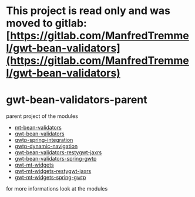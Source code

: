 # This project is read only and was moved to gitlab: [https://gitlab.com/ManfredTremmel/gwt-bean-validators](https://gitlab.com/ManfredTremmel/gwt-bean-validators)

gwt-bean-validators-parent
==========================

parent project of the modules

* [mt-bean-validators](./mt-bean-validators)
* [gwt-bean-validators](./gwt-bean-validators)
* [gwtp-spring-integration](./gwtp-spring-integration)
* [gwtp-dynamic-navigation](./gwtp-dynamic-navigation)
* [gwt-bean-validators-restygwt-jaxrs](./gwt-bean-validators-restygwt-jaxrs)
* [gwt-bean-validators-spring-gwtp](./gwt-bean-validators-spring-gwtp)
* [gwt-mt-widgets](./gwt-mt-widgets)
* [gwt-mt-widgets-restygwt-jaxrs](./gwt-mt-widgets-restygwt-jaxrs)
* [gwt-mt-widgets-spring-gwtp](./gwt-mt-widgets-spring-gwtp)

for more informations look at the modules
